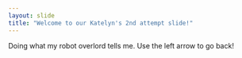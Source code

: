 ```yaml
---
layout: slide
title: "Welcome to our Katelyn's 2nd attempt slide!"
---
```

Doing what my robot overlord tells me.
Use the left arrow to go back!
